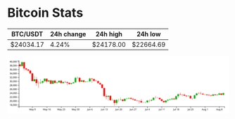 # Bitcoin Stats

BTC/USDT|24h change|24h high|24h low|
|---|---|---|---|
|$24034.17|4.24%|$24178.00|$22664.69|

<img src="./chart.svg">
